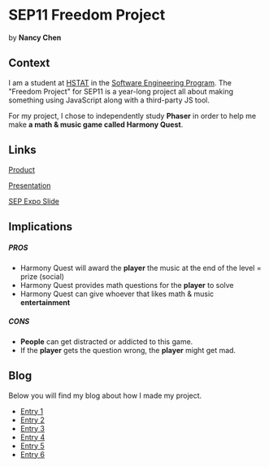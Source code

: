 # SEP11 Freedom Project
by **Nancy Chen**

## Context
I am a student at [HSTAT](https://www.hstat.org/) in the [Software Engineering Program](https://hstatsep.github.io/). The "Freedom Project" for SEP11 is a year-long project all about making something using JavaScript along with a third-party JS tool.

For my project, I chose to independently study **Phaser** in order to help me make **a math & music game called Harmony Quest**.

## Links

[Product](https://simrans4258.github.io/music-game/)

[Presentation](https://docs.google.com/presentation/d/1n8VmGdXq7stoAxMrS6NEr0hKue2MDd1wk_Vbga_zyjI/edit?usp=sharing)

[SEP Expo Slide](https://docs.google.com/presentation/d/1fiiGwDneOcq7qFOyWl9ZWOMyWaCc0u32ZIi8cPzMZgI/edit?usp=sharing)

## Implications
##### PROS
* Harmony Quest will award the **player** the music at the end of the level = prize (social)
* Harmony Quest provides math questions for the **player** to solve
* Harmony Quest can give whoever that likes math & music **entertainment**

##### CONS
* **People** can get distracted or addicted to this game.
* If the **player** gets the question wrong, the **player** might get mad.

## Blog
Below you will find my blog about how I made my project.

* [Entry 1](blog/entry01.md)
* [Entry 2](blog/entry02.md)
* [Entry 3](blog/entry03.md)
* [Entry 4](blog/entry04.md)
* [Entry 5](blog/entry05.md)
* [Entry 6](blog/entry06.md)
